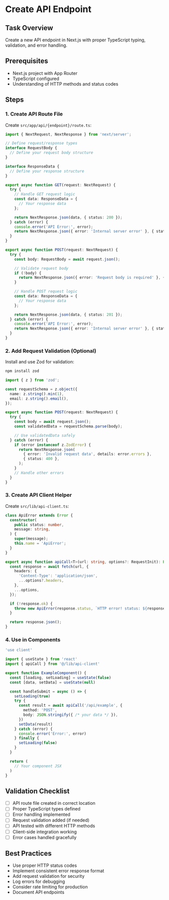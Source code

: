 # Create API Endpoint

## Task Overview

Create a new API endpoint in Next.js with proper TypeScript typing, validation, and error handling.

## Prerequisites

- Next.js project with App Router
- TypeScript configured
- Understanding of HTTP methods and status codes

## Steps

### 1. Create API Route File

Create `src/app/api/{endpoint}/route.ts`:

```typescript
import { NextRequest, NextResponse } from 'next/server';

// Define request/response types
interface RequestBody {
  // Define your request body structure
}

interface ResponseData {
  // Define your response structure
}

export async function GET(request: NextRequest) {
  try {
    // Handle GET request logic
    const data: ResponseData = {
      // Your response data
    };

    return NextResponse.json(data, { status: 200 });
  } catch (error) {
    console.error('API Error:', error);
    return NextResponse.json({ error: 'Internal server error' }, { status: 500 });
  }
}

export async function POST(request: NextRequest) {
  try {
    const body: RequestBody = await request.json();

    // Validate request body
    if (!body) {
      return NextResponse.json({ error: 'Request body is required' }, { status: 400 });
    }

    // Handle POST request logic
    const data: ResponseData = {
      // Your response data
    };

    return NextResponse.json(data, { status: 201 });
  } catch (error) {
    console.error('API Error:', error);
    return NextResponse.json({ error: 'Internal server error' }, { status: 500 });
  }
}
```

### 2. Add Request Validation (Optional)

Install and use Zod for validation:

```bash
npm install zod
```

```typescript
import { z } from 'zod';

const requestSchema = z.object({
  name: z.string().min(1),
  email: z.string().email(),
});

export async function POST(request: NextRequest) {
  try {
    const body = await request.json();
    const validatedData = requestSchema.parse(body);

    // Use validatedData safely
  } catch (error) {
    if (error instanceof z.ZodError) {
      return NextResponse.json(
        { error: 'Invalid request data', details: error.errors },
        { status: 400 },
      );
    }
    // Handle other errors
  }
}
```

### 3. Create API Client Helper

Create `src/lib/api-client.ts`:

```typescript
class ApiError extends Error {
  constructor(
    public status: number,
    message: string,
  ) {
    super(message);
    this.name = 'ApiError';
  }
}

export async function apiCall<T>(url: string, options?: RequestInit): Promise<T> {
  const response = await fetch(url, {
    headers: {
      'Content-Type': 'application/json',
      ...options?.headers,
    },
    ...options,
  });

  if (!response.ok) {
    throw new ApiError(response.status, `HTTP error! status: ${response.status}`);
  }

  return response.json();
}
```

### 4. Use in Components

```typescript
'use client'

import { useState } from 'react'
import { apiCall } from '@/lib/api-client'

export function ExampleComponent() {
  const [loading, setLoading] = useState(false)
  const [data, setData] = useState(null)

  const handleSubmit = async () => {
    setLoading(true)
    try {
      const result = await apiCall('/api/example', {
        method: 'POST',
        body: JSON.stringify({ /* your data */ }),
      })
      setData(result)
    } catch (error) {
      console.error('Error:', error)
    } finally {
      setLoading(false)
    }
  }

  return (
    // Your component JSX
  )
}
```

## Validation Checklist

- [ ] API route file created in correct location
- [ ] Proper TypeScript types defined
- [ ] Error handling implemented
- [ ] Request validation added (if needed)
- [ ] API tested with different HTTP methods
- [ ] Client-side integration working
- [ ] Error cases handled gracefully

## Best Practices

- Use proper HTTP status codes
- Implement consistent error response format
- Add request validation for security
- Log errors for debugging
- Consider rate limiting for production
- Document API endpoints
